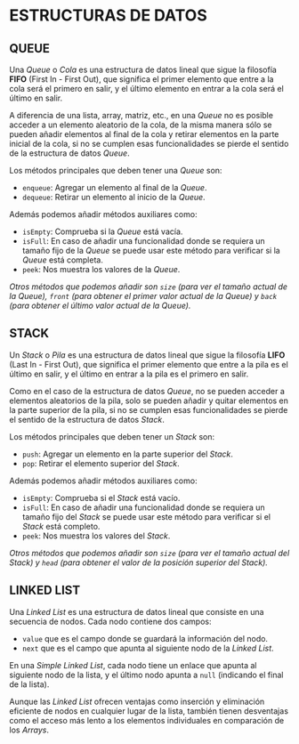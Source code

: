 # ESTRUCTURAS DE DATOS

## QUEUE

Una _Queue_ o _Cola_ es una estructura de datos lineal que sigue la filosofía **FIFO** (First In - First Out), que significa el primer elemento que entre a la cola será el primero en salir, y el último elemento en entrar a la cola será el último en salir.

A diferencia de una lista, array, matriz, etc., en una _Queue_ no es posible acceder a un elemento aleatorio de la cola, de la misma manera sólo se pueden añadir elementos al final de la cola y retirar elementos en la parte inicial de la cola, si no se cumplen esas funcionalidades se pierde el sentido de la estructura de datos _Queue_.

Los métodos principales que deben tener una _Queue_ son:

- `enqueue`: Agregar un elemento al final de la _Queue_.
- `dequeue`: Retirar un elemento al inicio de la _Queue_.

Además podemos añadir métodos auxiliares como:

- `isEmpty`: Comprueba si la _Queue_ está vacía.
- `isFull`: En caso de añadir una funcionalidad donde se requiera un tamaño fijo de la _Queue_ se puede usar este método para verificar si la _Queue_ está completa.
- `peek`: Nos muestra los valores de la _Queue_.

_Otros métodos que podemos añadir son `size` (para ver el tamaño actual de la Queue), `front` (para obtener el primer valor actual de la Queue) y `back` (para obtener el último valor actual de la Queue)._

## STACK

Un _Stack_ o _Pila_ es una estructura de datos lineal que sigue la filosofía **LIFO** (Last In - First Out), que significa el primer elemento que entre a la pila es el último en salir, y el último en entrar a la pila es el primero en salir.

Como en el caso de la estructura de datos _Queue_, no se pueden acceder a elementos aleatorios de la pila, solo se pueden añadir y quitar elementos en la parte superior de la pila, si no se cumplen esas funcionalidades se pierde el sentido de la estructura de datos _Stack_.

Los métodos principales que deben tener un _Stack_ son:

- `push`: Agregar un elemento en la parte superior del _Stack_.
- `pop`: Retirar el elemento superior del _Stack_.

Además podemos añadir métodos auxiliares como:

- `isEmpty`: Comprueba si el _Stack_ está vacío.
- `isFull`: En caso de añadir una funcionalidad donde se requiera un tamaño fijo del _Stack_ se puede usar este método para verificar si el _Stack_ está completo.
- `peek`: Nos muestra los valores del _Stack_.

_Otros métodos que podemos añadir son `size` (para ver el tamaño actual del Stack) y `head` (para obtener el valor de la posición superior del Stack)._

## LINKED LIST

Una _Linked List_ es una estructura de datos lineal que consiste en una secuencia de nodos. Cada nodo contiene dos campos:

- `value` que es el campo donde se guardará la información del nodo.
- `next` que es el campo que apunta al siguiente nodo de la _Linked List_.

En una _Simple Linked List_, cada nodo tiene un enlace que apunta al siguiente nodo de la lista, y el último nodo apunta a `null` (indicando el final de la lista).

Aunque las _Linked List_ ofrecen ventajas como inserción y eliminación eficiente de nodos en cualquier lugar de la lista, también tienen desventajas como el acceso más lento a los elementos individuales en comparación de los _Arrays_.

